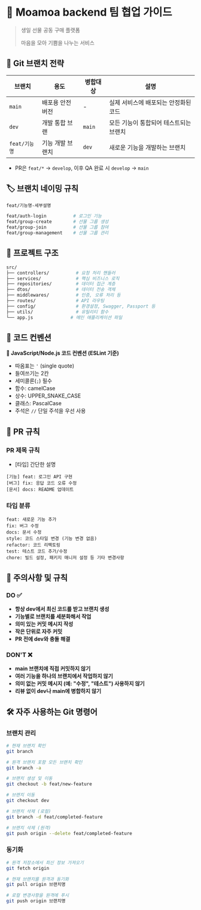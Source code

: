 # 🎁 Moamoa backend 팀 협업 가이드

> 생일 선물 공동 구매 플랫폼
> 
> 
> 마음을 모아 기쁨을 나누는 서비스
> 

## 🌿 Git 브랜치 전략

| 브랜치 | 용도 | 병합대상 | 설명 |
| --- | --- | --- | --- |
| `main` | 배포용 안전 버전 | - | 실제 서비스에 배포되는 안정화된 코드 |
| `dev` | 개발 통합 브랜 | `main` | 모든 기능이 통합되어 테스트되는 브랜치 |
| `feat/기능명` | 기능 개발 브랜치 | `dev` | 새로운 기능을 개발하는 브랜치 |
- PR은 `feat/*` → `develop`, 이후 QA 완료 시 `develop` → `main`

## 🏷️ 브랜치 네이밍 규칙

```bash
feat/기능명-세부설명

feat/auth-login          # 로그인 기능
feat/group-create        # 선물 그룹 생성
feat/group-join          # 선물 그룹 참여
feat/group-management    # 선물 그룹 관리
```

## 📁 프로젝트 구조

```bash
src/
├── controllers/          # 요청 처리 핸들러
├── services/             # 핵심 비즈니스 로직
├── repositories/         # 데이터 접근 계층
├── dtos/                 # 데이터 전송 객체
├── middlewares/          # 인증, 오류 처리 등
├── routes/               # API 라우팅
├── config/               # 환경설정, Swagger, Passport 등
├── utils/                # 유틸리티 함수
└── app.js              # 메인 애플리케이션 파일
```

## 📝 코드 컨벤션

**🔸 JavaScript/Node.js 코드 컨벤션 (ESLint 기준)**

- 따옴표는 `'` (single quote)
- 들여쓰기는 2칸
- 세미콜론(`;`) 필수
- 함수: camelCase
- 상수: UPPER_SNAKE_CASE
- 클래스: PascalCase
- 주석은 `//` 단일 주석을 우선 사용

## 🔀 PR 규칙

### PR 제목 규칙

- [타입] 간단한 설명

```less
[기능] feat: 로그인 API 구현
[버그] fix: 응답 코드 오류 수정
[문서] docs: README 업데이트
```

### 타입 분류

```less
feat: 새로운 기능 추가
fix: 버그 수정
docs: 문서 수정
style: 코드 스타일 변경 (기능 변경 없음)
refactor: 코드 리팩토링
test: 테스트 코드 추가/수정
chore: 빌드 설정, 패키지 매니저 설정 등 기타 변경사항
```

## 🚨 주의사항 및 규칙

### DO ✅

- **항상 dev에서 최신 코드를 받고 브랜치 생성**
- **기능별로 브랜치를 세분화해서 작업**
- **의미 있는 커밋 메시지 작성**
- **작은 단위로 자주 커밋**
- **PR 전에 dev와 충돌 해결**

### DON'T ❌

- **main 브랜치에 직접 커밋하지 않기**
- **여러 기능을 하나의 브랜치에서 작업하지 않기**
- **의미 없는 커밋 메시지 (예: "수정", "테스트") 사용하지 않기**
- **리뷰 없이 dev나 main에 병합하지 않기**

## 🛠️ 자주 사용하는 Git 명령어

### 브랜치 관리

```bash
# 현재 브랜치 확인
git branch

# 원격 브랜치 포함 모든 브랜치 확인
git branch -a

# 브랜치 생성 및 이동
git checkout -b feat/new-feature

# 브랜치 이동
git checkout dev

# 브랜치 삭제 (로컬)
git branch -d feat/completed-feature

# 브랜치 삭제 (원격)
git push origin --delete feat/completed-feature
```

### 동기화

```bash
# 원격 저장소에서 최신 정보 가져오기
git fetch origin

# 현재 브랜치를 원격과 동기화
git pull origin 브랜치명

# 로컬 변경사항을 원격에 푸시
git push origin 브랜치명
```
